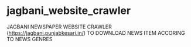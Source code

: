 # jagbani_website_crawler
JAGBANI NEWSPAPER WEBSITE CRAWLER (https://jagbani.punjabkesari.in/) TO DOWNLOAD NEWS ITEM ACCORING TO NEWS GENRES
